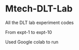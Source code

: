 # Mtech-DLT-Lab

All the DLT lab experiment codes

From expt-1 to expt-10

Used Google colab to run
